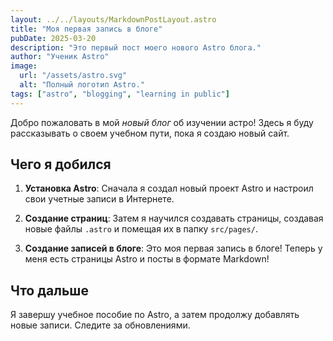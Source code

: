```yaml
---
layout: ../../layouts/MarkdownPostLayout.astro
title: "Моя первая запись в блоге"
pubDate: 2025-03-20
description: "Это первый пост моего нового Astro блога."
author: "Ученик Astro"
image:
  url: "/assets/astro.svg"
  alt: "Полный логотип Astro."
tags: ["astro", "blogging", "learning in public"]
---
```


Добро пожаловать в мой _новый блог_ об изучении астро! Здесь я буду рассказывать о своем учебном пути, пока я создаю новый сайт.

## Чего я добился

1. **Установка Astro**: Сначала я создал новый проект Astro и настроил свои учетные записи в Интернете.

2. **Создание страниц**: Затем я научился создавать страницы, создавая новые файлы `.astro` и помещая их в папку `src/pages/`.

3. **Создание записей в блоге**: Это моя первая запись в блоге! Теперь у меня есть страницы Astro и посты в формате Markdown!

## Что дальше

Я завершу учебное пособие по Astro, а затем продолжу добавлять новые записи. Следите за обновлениями.
